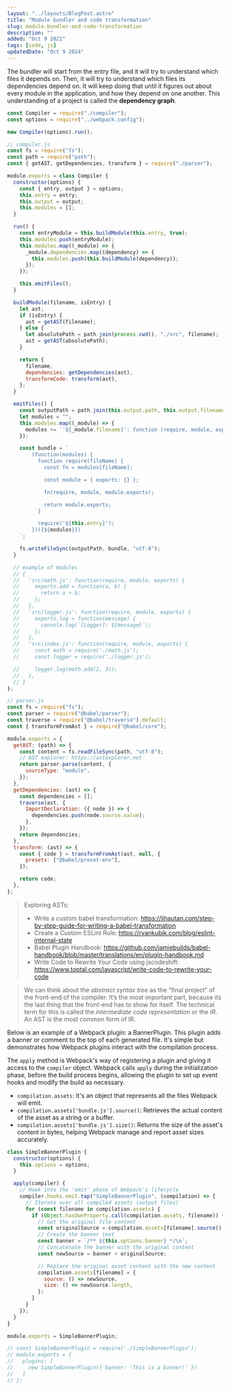 ```yaml
---
layout: "../layouts/BlogPost.astro"
title: "Module bundler and code transformation"
slug: module-bundler-and-code-transformation
description: ""
added: "Oct 9 2021"
tags: [code, js]
updatedDate: "Oct 9 2024"
---
```


The bundler will start from the entry file, and it will try to understand which files it depends on. Then, it will try to understand which files its dependencies depend on. It will keep doing that until it figures out about every module in the application, and how they depend on one another. This understanding of a project is called the **dependency graph**.

```js
const Compiler = require("./compiler");
const options = require("../webpack.config");

new Compiler(options).run();
```

```js
// compiler.js
const fs = require("fs");
const path = require("path");
const { getAST, getDependencies, transform } = require("./parser");

module.exports = class Compiler {
  constructor(options) {
    const { entry, output } = options;
    this.entry = entry;
    this.output = output;
    this.modules = [];
  }

  run() {
    const entryModule = this.buildModule(this.entry, true);
    this.modules.push(entryModule);
    this.modules.map((_module) => {
      _module.dependencies.map((dependency) => {
        this.modules.push(this.buildModule(dependency));
      });
    });

    this.emitFiles();
  }

  buildModule(filename, isEntry) {
    let ast;
    if (isEntry) {
      ast = getAST(filename);
    } else {
      let absolutePath = path.join(process.cwd(), "./src", filename);
      ast = getAST(absolutePath);
    }

    return {
      filename,
      dependencies: getDependencies(ast),
      transformCode: transform(ast),
    };
  }

  emitFiles() {
    const outputPath = path.join(this.output.path, this.output.filename);
    let modules = "";
    this.modules.map((_module) => {
      modules += `'${_module.filename}': function (require, module, exports) { ${_module.transformCode} },`;
    });

    const bundle = `
        (function(modules) {
          function require(fileName) {
            const fn = modules[fileName];

            const module = { exports: {} };

            fn(require, module, module.exports);

            return module.exports;
          }

          require('${this.entry}');
        })({${modules}})
    `;

    fs.writeFileSync(outputPath, bundle, "utf-8");
  }

  // example of modules
  // {
  //   'src/math.js': function(require, module, exports) {
  //     exports.add = function(a, b) {
  //       return a + b;
  //     };
  //   },
  //   'src/logger.js': function(require, module, exports) {
  //     exports.log = function(message) {
  //       console.log(`[Logger]: ${message}`);
  //     };
  //   },
  //   'src/index.js': function(require, module, exports) {
  //     const math = require('./math.js');
  //     const logger = require('./logger.js');

  //     logger.log(math.add(2, 3));
  //   },
  // }
};
```

```js
// parser.js
const fs = require("fs");
const parser = require("@babel/parser");
const traverse = require("@babel/traverse").default;
const { transformFromAst } = require("@babel/core");

module.exports = {
  getAST: (path) => {
    const content = fs.readFileSync(path, "utf-8");
    // AST explorer: https://astexplorer.net
    return parser.parse(content, {
      sourceType: "module",
    });
  },
  getDependencies: (ast) => {
    const dependencies = [];
    traverse(ast, {
      ImportDeclaration: ({ node }) => {
        dependencies.push(node.source.value);
      },
    });
    return dependencies;
  },
  transform: (ast) => {
    const { code } = transformFromAst(ast, null, {
      presets: ["@babel/preset-env"],
    });

    return code;
  },
};
```

> Exploring ASTs:
> - Write a custom babel transformation: https://lihautan.com/step-by-step-guide-for-writing-a-babel-transformation
> - Create a Custom ESLint Rule: https://ryankubik.com/blog/eslint-internal-state
> - Babel Plugin Handbook: https://github.com/jamiebuilds/babel-handbook/blob/master/translations/en/plugin-handbook.md
> - Write Code to Rewrite Your Code using jscodeshift: https://www.toptal.com/javascript/write-code-to-rewrite-your-code

> We can think about the *abstract syntax tree* as the “final project” of the front-end of the compiler. It’s the most important part, because its the last thing that the front-end has to show for itself. The technical term for this is called the *intermediate code representation* or the *IR*. An AST is the most common form of IR.

Below is an example of a Webpack plugin: a BannerPlugin. This plugin adds a banner or comment to the top of each generated file. It's simple but demonstrates how Webpack plugins interact with the compilation process.

The `apply` method is Webpack's way of registering a plugin and giving it access to the `compiler` object. Webpack calls `apply` during the initialization phase, before the build process begins, allowing the plugin to set up event hooks and modify the build as necessary.

- `compilation.assets`: It's an object that represents all the files Webpack will emit.
- `compilation.assets['bundle.js'].source()`: Retrieves the actual content of the asset as a string or a buffer.
- `compilation.assets['bundle.js'].size()`: Returns the size of the asset's content in bytes, helping Webpack manage and report asset sizes accurately.

```js
class SimpleBannerPlugin {
  constructor(options) {
    this.options = options;
  }

  apply(compiler) {
    // Hook into the 'emit' phase of Webpack's lifecycle
    compiler.hooks.emit.tap("SimpleBannerPlugin", (compilation) => {
      // Iterate over all compiled assets (output files)
      for (const filename in compilation.assets) {
        if (Object.hasOwnProperty.call(compilation.assets, filename)) {
          // Get the original file content
          const originalSource = compilation.assets[filename].source();
          // Create the banner text
          const banner = `/** ${this.options.banner} */\n`;
          // Concatenate the banner with the original content
          const newSource = banner + originalSource;

          // Replace the original asset content with the new content
          compilation.assets[filename] = {
            source: () => newSource,
            size: () => newSource.length,
          };
        }
      }
    });
  }
}

module.exports = SimpleBannerPlugin;

// const SimpleBannerPlugin = require('./SimpleBannerPlugin');
// module.exports = {
//   plugins: [
//     new SimpleBannerPlugin({ banner: 'This is a banner!' })
//   ]
// };
```

